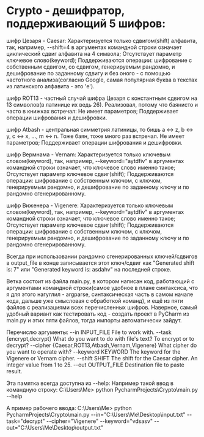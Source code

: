 # Crypto - дешифратор, поддерживающий 5 шифров:
шифр Цезаря - Caesar:
Характеризуется только сдвигом(shift) алфавита, так, например, --shift=4 в аргументах командной строки означает циклический сдвиг алфавита на 4 символа;
Отсутствует параметр ключевое слово(keyword);
Поддерживаются операции: шифрование с собственным сдвигом, со сдвигом, генерируемым рандомно, и дешифрование по заданному сдвигу и без оного - с помощью частотного анализа(согласно Google, самая популярная буква в текстах из латинского алфавита - это 'e').

шифр ROT13 - частный случай шифра Цезаря с константным сдвигом на 13 символов(в латинице их ведь 26). Реализовал, потому что баянисто и часто в книжках встречал:
Не имеет параметров;
Поддерживает операции шифрования и дешифровки.

шифр Atbash - центральная симметрия латиницы, то бишь a <-> z, b <-> y, c <-> x, ..., m <-> n. Тоже баян, тоже много раз встречал.
Не имеет параметров;
Поддерживает операции шифрования и дешифровки.

шифр Вермнама - Vernam:
Характеризуется только ключевым словом(keyword), так, например, --keyword="aytdfiv" в аргументах командной строки означает, что ключевое слово именно такое;
Отсутствует параметр ключевое сдвиг(shift);
Поддерживаются операции: шифрование с собственным ключом, с ключом, генерируемым рандомно, и дешифрование по заданному ключу и по рандомно сгенерированному.


шифр Виженера - Vigenere:
Характеризуется только ключевым словом(keyword), так, например, --keyword="aytdfiv" в аргументах командной строки означает, что ключевое слово именно такое;
Отсутствует параметр ключевое сдвиг(shift);
Поддерживаются операции: шифрование с собственным ключом, с ключом, генерируемым рандомно, и дешифрование по заданному ключу и по рандомно сгенерированному.


Всегда при использовании рандомно сгенерированных ключей/сдвигов в output_file в конце записывается этот ключ/сдвиг как "Generated shift is: 7" или "Generated keyword is: asdahv" на последней строке.



Ветка состоит из файла main.py, в котором написан код, работающий с аргументами командной строки(самое удобное в плане синтаксиса, что я для этого нагуглил - argparse, синтаксическая часть в самом начале кода, дальше уже смысловая с обработкой команд), и ещё из пяти файлов с реализациями всех перечисленных шифров. Наверное, самый удобный вариант как тестировать код - создать проект в PyCharm из main.py и этих пяти файлов, тогда импорты автоматически зайдут.

Перечислю аргументы:
  --in INPUT_FILE       File to work with.
  --task {encrypt,decrypt}
                        What do you want to do with file's text? To encrypt or to decrypt?
  --cipher {Caesar,ROT13,Atbash,Vernam,Vigenere}
                        What cipher do you want to operate with?
  --keyword KEYWORD     The keyword for the Vigenere or Vernam cipher.
  --shift SHIFT         The shift for the Caesar cipher. An integer value from 1 to 25.
  --out OUTPUT_FILE     Destination file to paste result.


Эта памятка всегда доступна из --help:
Например такой ввод в командную строку: C:\Users\Me> python PycharmProjects\Crypto\main.py --help

А пример рабочего ввода:
C:\Users\Me> python PycharmProjects\Crypto\main.py --in="C:\Users\Me\Desktop\input.txt" --task="decrypt" --cipher="Vigenere" --keyword="vdsasv"
--out="C:\Users\Me\Desktop\output.txt" 

